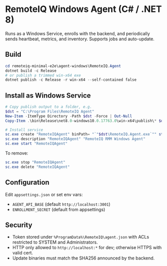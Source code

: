 # RemoteIQ Windows Agent (C# / .NET 8)

Runs as a Windows Service, enrolls with the backend, and periodically sends heartbeat, metrics, and inventory. Supports jobs and auto-update.

## Build

```powershell
cd remoteiq-minimal-e2e\agent-windows\RemoteIQ.Agent
dotnet build -c Release
# or publish a trimmed win-x64 exe
dotnet publish -c Release -r win-x64 --self-contained false
```

## Install as Windows Service

```powershell
# Copy publish output to a folder, e.g.
$dst = "C:\Program Files\RemoteIQ Agent"
New-Item -ItemType Directory -Path $dst -Force | Out-Null
Copy-Item .\bin\Release\net8.0-windows10.0.17763.0\win-x64\publish\* $dst -Recurse -Force

# Install service
sc.exe create "RemoteIQAgent" binPath= "`"$dst\RemoteIQ.Agent.exe`"" start= auto
sc.exe description "RemoteIQAgent" "RemoteIQ RMM Windows Agent"
sc.exe start "RemoteIQAgent"
```

To remove:
```powershell
sc.exe stop "RemoteIQAgent"
sc.exe delete "RemoteIQAgent"
```

## Configuration

Edit `appsettings.json` or set env vars:
- `AGENT_API_BASE` (default `http://localhost:3001`)
- `ENROLLMENT_SECRET` (default from appsettings)

## Security

- Token stored under `%ProgramData%\RemoteIQ\agent.json` with ACLs restricted to SYSTEM and Administrators.
- HTTP only allowed to `http://localhost:*` for dev; otherwise HTTPS with valid cert.
- Update binaries must match the SHA256 announced by the backend.
